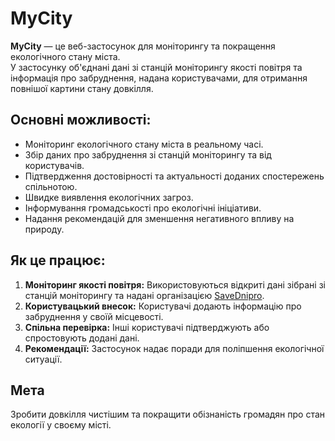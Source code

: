 # MyCity

**MyCity** — це веб-застосунок для моніторингу та покращення екологічного стану міста.  
У застосунку об'єднані дані зі станцій моніторингу якості повітря та інформація про забруднення, надана користувачами, для отримання повнішої картини стану довкілля.

## Основні можливості:
- Моніторинг екологічного стану міста в реальному часі.
- Збір даних про забруднення зі станцій моніторингу та від користувачів.
- Підтвердження достовірності та актуальності доданих спостережень спільнотою.
- Швидке виявлення екологічних загроз.
- Інформування громадськості про екологічні ініціативи.
- Надання рекомендацій для зменшення негативного впливу на природу.

## Як це працює:
1. **Моніторинг якості повітря:** Використовуються відкриті дані зібрані зі станцій моніторингу та надані організацією [SaveDnipro](https://www.savednipro.org/en/).
2. **Користувацький внесок:** Користувачі додають інформацію про забруднення у своїй місцевості.
3. **Спільна перевірка:** Інші користувачі підтверджують або спростовують додані дані.
4. **Рекомендації:** Застосунок надає поради для поліпшення екологічної ситуації.

## Мета
Зробити довкілля чистішим та покращити обізнаність громадян про стан екології у своєму місті.
